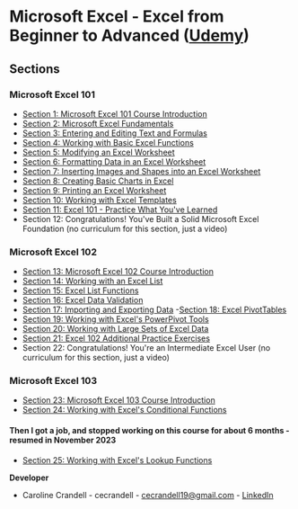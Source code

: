 # Microsoft Excel - Excel from Beginner to Advanced ([Udemy](https://www.udemy.com/course/microsoft-excel-2013-from-beginner-to-advanced-and-beyond/))

## Sections

### Microsoft Excel 101

- [Section 1: Microsoft Excel 101 Course Introduction](/Section%201%3A%20Microsoft%20Excel%20101%20Course%20Introduction/README.md)
- [Section 2: Microsoft Excel Fundamentals](/Section%202%3A%20Microsoft%20Excel%20Fundamentals/README.md)
- [Section 3: Entering and Editing Text and Formulas](/Section%203%3A%20Entering%20and%20Editing%20Text%20and%20Formulas/README.md)
- [Section 4: Working with Basic Excel Functions](/Section%204%3A%20Working%20with%20Basic%20Excel%20Functions/README.md)
- [Section 5: Modifying an Excel Worksheet](/Section%205%3A%20Modifying%20an%20Excel%20Worksheet/README.md)
- [Section 6: Formatting Data in an Excel Worksheet](/Section%206%3A%20Formatting%20Data%20in%20an%20Excel%20Worksheet/README.md)
- [Section 7: Inserting Images and Shapes into an Excel Worksheet](/Section%207%3A%20Inserting%20Images%20and%20Shapes%20into%20an%20Excel%20Worksheet/README.md)
- [Section 8: Creating Basic Charts in Excel](/Section%208%3A%20Creating%20Basic%20Charts%20in%20Excel/README.md)
- [Section 9: Printing an Excel Worksheet](/Section%209%3A%20Printing%20an%20Excel%20Worksheet/README.md)
- [Section 10: Working with Excel Templates](/Section%2010%3A%20Working%20with%20Excel%20Templates/README.md)
- [Section 11: Excel 101 - Practice What You've Learned](/Section%2011%3A%20Excel%20101%20-%20Practice%20What%20You've%20Learned/README.md)
- Section 12: Congratulations! You've Built a Solid Microsoft Excel Foundation (no curriculum for this section, just a video)

### Microsoft Excel 102

- [Section 13: Microsoft Excel 102 Course Introduction](/Section%2013%3A%20Microsoft%20Excel%20102%20Course%20Introduction/README.md)
- [Section 14: Working with an Excel List](/Section%2014%3A%20Working%20with%20an%20Excel%20List/README.md)
- [Section 15: Excel List Functions](/Section%2015%3A%20Excel%20List%20Functions/README.md)
- [Section 16: Excel Data Validation](/Section%2016%3A%20Excel%20Data%20Validation/README.md)
- [Section 17: Importing and Exporting Data](/Section%2017%3A%20Importing%20and%20Exporting%20Data/README.md) -[Section 18: Excel PivotTables](/Section%2018%3A%20Excel%20PivotTables/README.md)
- [Section 19: Working with Excel's PowerPivot Tools](/Section%2019%3A%20Working%20with%20Excel's%20PowerPivot%20Tools/README.md)
- [Section 20: Working with Large Sets of Excel Data](/Section%2020%3A%20Working%20with%20Large%20Sets%20of%20Excel%20Data/README.md)
- [Section 21: Excel 102 Additional Practice Exercises](/Section%2021%3A%20Excel%20102%20Additional%20Practice%20Exercises/README.md)
- Section 22: Congratulations! You're an Intermediate Excel User (no curriculum for this section, just a video)

### Microsoft Excel 103

- [Section 23: Microsoft Excel 103 Course Introduction](/Section%2023%3A%20Microsoft%20Excel%20103%20Course%20Introduction/README.md)
- [Section 24: Working with Excel's Conditional Functions](/Section%2024%3A%20Working%20with%20Excel's%20Conditional%20Functions/README.md)

#### Then I got a job, and stopped working on this course for about 6 months - resumed in November 2023

- [Section 25: Working with Excel's Lookup Functions](/Section%2025%3A%20Working%20with%20Excel's%20Lookup%20Functions/README.md)

**Developer**

- Caroline Crandell - cecrandell - cecrandell19@gmail.com - [LinkedIn](https://www.linkedin.com/in/carolinecrandell/)
